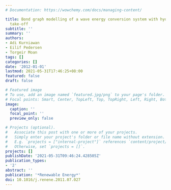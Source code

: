 ```yaml
---
# Documentation: https://wowchemy.com/docs/managing-content/

title: Bond graph modelling of a wave energy conversion system with hydraulic power
  take-off
subtitle: ''
summary: ''
authors:
- Adi Kurniawan
- Eilif Pedersen
- Torgeir Moan
tags: []
categories: []
date: '2012-01-01'
lastmod: 2021-05-31T17:46:25+08:00
featured: false
draft: false

# Featured image
# To use, add an image named `featured.jpg/png` to your page's folder.
# Focal points: Smart, Center, TopLeft, Top, TopRight, Left, Right, BottomLeft, Bottom, BottomRight.
image:
  caption: ''
  focal_point: ''
  preview_only: false

# Projects (optional).
#   Associate this post with one or more of your projects.
#   Simply enter your project's folder or file name without extension.
#   E.g. `projects = ["internal-project"]` references `content/project/deep-learning/index.md`.
#   Otherwise, set `projects = []`.
projects: []
publishDate: '2021-05-31T09:46:24.428505Z'
publication_types:
- '2'
abstract: ''
publication: '*Renewable Energy*'
doi: 10.1016/j.renene.2011.07.027
---
```


